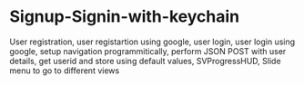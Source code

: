 # Signup-Signin-with-keychain

User registration, 
user registartion using google, 
user login,
user login using google, 
setup navigation programmitically, 
perform JSON POST with user details,
get userid and store using default values, 
SVProgressHUD,
Slide menu to go to different views
